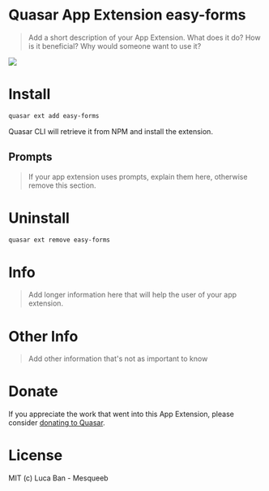 # Quasar App Extension easy-forms

> Add a short description of your App Extension. What does it do? How is it beneficial? Why would someone want to use it?

<img src="https://img.shields.io/npm/v/quasar-app-extension-easy-forms.svg?label=quasar-app-extension-easy-forms">

# Install
```bash
quasar ext add easy-forms
```
Quasar CLI will retrieve it from NPM and install the extension.

## Prompts

> If your app extension uses prompts, explain them here, otherwise remove this section.

# Uninstall
```bash
quasar ext remove easy-forms
```

# Info
> Add longer information here that will help the user of your app extension.

# Other Info
> Add other information that's not as important to know

# Donate
If you appreciate the work that went into this App Extension, please consider [donating to Quasar](https://donate.quasar.dev).

# License
MIT (c) Luca Ban - Mesqueeb
